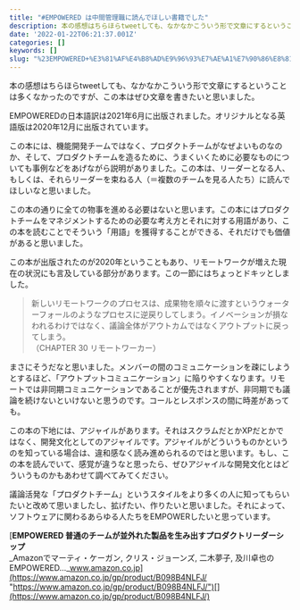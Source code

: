 ```yaml
---
title: "#EMPOWERED は中間管理職に読んでほしい書籍でした"
description: 本の感想はちらほらtweetしても、なかなかこういう形で文章にするということは多くなかったのですが、この本はぜひ文章を書きたいと思いました。
date: '2022-01-22T06:21:37.001Z'
categories: []
keywords: []
slug: "%23EMPOWERED+%E3%81%AF%E4%B8%AD%E9%96%93%E7%AE%A1%E7%90%86%E8%81%B7%E3%81%AB%E8%AA%AD%E3%82%93%E3%81%A7%E3%81%BB%E3%81%97%E3%81%84%E6%9B%B8%E7%B1%8..."
---
```

本の感想はちらほらtweetしても、なかなかこういう形で文章にするということは多くなかったのですが、この本はぜひ文章を書きたいと思いました。

EMPOWEREDの日本語訳は2021年6月に出版されました。オリジナルとなる英語版は2020年12月に出版されています。

この本には、機能開発チームではなく、プロダクトチームがなぜよいものなのか、そして、プロダクトチームを造るために、うまくいくために必要なものについても事例などをあげながら説明がありました。この本は、リーダーとなる人、もしくは、それらリーダーを束ねる人（＝複数のチームを見る人たち）に読んでほしいなと思いました。

この本の通りに全ての物事を進める必要はないと思います。この本にはプロダクトチームをマネジメントするための必要な考え方とそれに対する用語があり、この本を読むことでそういう「用語」を獲得することができる、それだけでも価値があると思いました。

この本が出版されたのが2020年ということもあり、リモートワークが増えた現在の状況にも言及している部分があります。この一節にはちょっとドキッとしました。

> 新しいリモートワークのプロセスは、成果物を順々に渡すというウォーターフォールのようなプロセスに逆戻りしてしまう。イノベーションが損なわれるわけではなく、議論全体がアウトカムではなくアウトプットに戻ってしまう。  
> （CHAPTER 30 リモートワーカー）

まさにそうだなと思いました。メンバーの間のコミュニケーションを疎にしようとするほど、「アウトプットコミュニケーション」に陥りやすくなります。リモートでは非同期コミュニケーションであることが優先されますが、非同期でも議論を続けないといけないと思うのです。コールとレスポンスの間に時差があっても。

この本の下地には、アジャイルがあります。それはスクラムだとかXPだとかではなく、開発文化としてのアジャイルです。アジャイルがどういうものかというのを知っている場合は、違和感なく読み進められるのではと思います。もし、この本を読んでいて、感覚が違うなと思ったら、ぜひアジャイルな開発文化とはどういうものかもあわせて調べてみてください。

議論活発な「プロダクトチーム」というスタイルをより多くの人に知ってもらいたいと改めて思いましたし、拡げたい、作りたいと思いました。それによって、ソフトウェアに関わるあらゆる人たちをEMPOWERしたいと思っています。

[**EMPOWERED 普通のチームが並外れた製品を生み出すプロダクトリーダーシップ**  
_Amazonでマーティ・ケーガン, クリス・ジョーンズ, 二木夢子, 及川卓也のEMPOWERED…_www.amazon.co.jp](https://www.amazon.co.jp/gp/product/B098B4NLFJ/ "https://www.amazon.co.jp/gp/product/B098B4NLFJ/")[](https://www.amazon.co.jp/gp/product/B098B4NLFJ/)